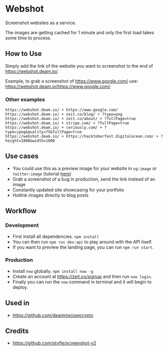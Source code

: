 # Webshot
Screenshot websites as a service.

The images are getting cached for 1 minute and only the first load takes some time to process.

## How to Use
Simply add the link of the website you want to screenshot to the end of https://webshot.deam.io/.

Example, to grab a screenshot of https://www.google.com/ use: https://webshot.deam.io/https://www.google.com/

### Other examples
```
https://webshot.deam.io/ + https://www.google.com/
https://webshot.deam.io/ + zeit.co/blog/ + ?type=png
https://webshot.deam.io/ + zeit.co/about/ + ?fullPage=true
https://webshot.deam.io/ + stripe.com/ + ?fullPage=true
https://webshot.deam.io/ + ceriously.com/ + ?type=jpeg&quality=75&fullPage=true
https://webshot.deam.io/ + https://hacktoberfest.digitalocean.com/ + ?height=1000&width=1000
```

## Use cases
- You could use this as a preview image for your website in `og:image` or `twitter:image` (tutorial [here](https://dev.to/deam/easy-social-media-preview-card-generation-1ln7))
- Grab a screenshot of a bug in production, send the link instead of an image
- Constantly updated site showcasing for your portfolio
- Hotlink images directly to blog posts

## Workflow

### Development
- First install all dependencies. `npm install`
- You can then run `npm run dev:api` to play around with the API itself.
- If you want to preview the landing page, you can run `npm run start`.

### Production
- Install `now` globally. `npm install now -g`
- Create an account at https://zeit.co/signup and then run `now login`.
- Finally you can run the `now` command in terminal and it will begin to deploy.

## Used in
- https://github.com/deamme/usecrypto

## Credits
- https://github.com/styfle/screenshot-v2
